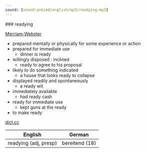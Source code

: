```yaml
---
sound: [sound:ankimd/english/mp3/readying.mp3]
---
```


\### readying

[Merriam-Webster](https://www.merriam-webster.com/dictionary/readying)

- prepared mentally or physically for some experience or action
- prepared for immediate use
    - dinner is ready
- willingly disposed : inclined
    - ready to agree to his proposal
- likely to do something indicated
    - a house that looks ready to collapse
- displayed readily and spontaneously
    - a ready wit
- immediately available
    - had ready cash
- ready for immediate use
    - kept guns at the ready
- to make ready

[dict.cc](https://www.dict.cc/readying)

| English        | German       |
| -------------- | ------------ |
| readying (adj, presp) | bereitend (18) |
